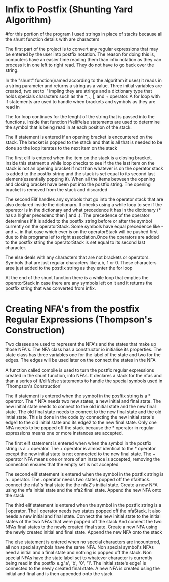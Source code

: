 Infix to Postfix (Shunting Yard Algorithm)
==========================================

#for this portion of the program I used strings in place of stacks because all the shunt function details with are characters

The first part of the project is to convert any regular expressions that may be entered by the user into postfix notation.
The reason for doing this is, computers have an easier time reading them than infix notation as they can process it in one left to right read. They do not have to go back over the string.

In the "shunt" function(named according to the algorithm it uses) it reads in a string parameter and returns a string  as a value. Three initial variables are created, two set to '' impling they are strings and a dictionary type that holds specials characters such as the *, ., |, and + operator. A for loop with if statements are used to handle when brackets and symbols as they are read in

The for loop continues for the lenght of the string that is passed into the functions. Inside that function if/elif/else statements are used to determine the symbol that is being read in at each position of the stack.

The if statement is entered if an opening bracket is encountered on the stack. The bracket is popped to the stack and that is all that is needed to be done so the loop iterates to the next item on the stack

The first elif is entered when the item on the stack is a closing bracket. Inside this statment a while loop checks to see if the the last item on the stack is not an opening bracket if not than whatever is on the operator stack is added to the postfix string and the stack is set equal to its second last element(essentially popping it). When all the items between the opening and closing bracket have been put into the postfix string. The opening bracket is removed from the stack and discarded

The second Elif handles any symbols that go into the operator stack that are also declared inside the dictionary. It checks using a while loop to see if the operator is in the dictionary and what precedence it has in the dictionary (* has a higher precedenc then | and .). The precedence of the operator determines if it is added to the postfix string before or after the symbol currently on the operatorStack. Some symbols have equal precedence like - and +, in that case which ever is on the operatorStack will be pushed first due to this programs lef to right association.Once the operators are added to the postfix string the operatorStack is set equal to its second last character.

The else deals with any characters that are not brackets or operators. Symbols that are just regular characters like a,b, 1 or 0. These characters aree just added to the postfix string as they enter the for loop

 At the end of the shunt function there is a while loop that empties the operatorStack in case there are any symbols left on it and it returns the postfix string that was converted from infix.


 Creating NFA's from the postfix Regular Expressions (Thompson's Construction)
==============================================================================

Two classes are used to represent the NFA's and the states that make up those NFA's.  The NFA class has a constructor io initialise its properties.  The state class has three variables one for the label of the state and two for the edges. The edges will be used later on the connect the states in the NFA

A function called compile is used to turn the postfix regular expressions created in the shunt function, into NFAs. It declares a stack for the nfas and than a series of if/elif/else statements to handle the special symbols used in 'Thompson's Construction'

The if statement is entered when the symbol in the posftix string is a * operator. The * NFA needs two new states, a new initial and final state. The new initial state needs to connect to the old initial state and the new final state. The old final state needs to connect to the new final state and the old intial state. This is done in the code by connecting the new initial state's edge1 to the old initial state and its edge2 to the new final state.  Only one NFA needs to be popped off the stack because the * operator in regular expressions means one or more instances are accepted.

The first elif statement is entered when when the symbol in the postfix string is a + operator. The + operator is almost identical to the * operator except the new initial state is not connected to the new final state. The + operator NFA means one or more of an instance is accepted, removing the connection ensures that the empty set is not accepted

The second elif statement is entered when the symbol in the postfix string is a . operator. The . operator needs two states popped off the nfaStack. connect the nfa1's final state the the nfa2's initial state. Create a new NFA using the nfa initial state and the nfa2 final state. Append the new NFA onto the stack

The third elif statement is entered when the symbol in the postfix string is a | operator. The | operator needs two states popped off the nfaStack. It also needs a new initial and final state. Connect the new initial state to the initial states of the two NFAs that were popped off the stack And connect the two NFAs final states to the newly created final state. Create a new NFA using the newly created initial and final state. Append the new NFA onto the stack

The else statement is entered when no special characters are incountered, all non special symbols have the same NFA. Non special symbol's NFAs need a initial and a final state and nothing is popped off the stack. Non special NFAs have the state label set to whatever character is currently being read in the postfix e.g.'a', 'b', '0', '1'. The initial state's edge1 is connected to the newly created final state. A new NFA is created using the initial and final and is then appended onto the stack.
